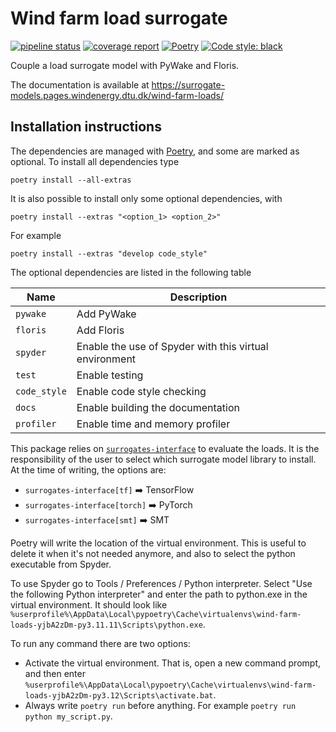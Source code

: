 # Wind farm load surrogate

[![pipeline status](https://gitlab.windenergy.dtu.dk/surrogate-models/wind-farm-loads/badges/main/pipeline.svg)](https://gitlab.windenergy.dtu.dk/surrogate-models/wind-farm-loads/-/commits/main)
[![coverage report](https://gitlab.windenergy.dtu.dk/surrogate-models/wind-farm-loads/badges/main/coverage.svg)](https://gitlab.windenergy.dtu.dk/surrogate-models/wind-farm-loads/-/commits/main)
[![Poetry](https://img.shields.io/endpoint?url=https://python-poetry.org/badge/v0.json)](https://python-poetry.org/)
[![Code style: black](https://img.shields.io/badge/code%20style-black-000000.svg)](https://github.com/psf/black)

Couple a load surrogate model with PyWake and Floris.

The documentation is available at
https://surrogate-models.pages.windenergy.dtu.dk/wind-farm-loads/

## Installation instructions

The dependencies are managed with [Poetry](https://python-poetry.org/), and some are marked as optional.
To install all dependencies type
```
poetry install --all-extras
```
It is also possible to install only some optional dependencies, with
```
poetry install --extras "<option_1> <option_2>"
```
For example
```
poetry install --extras "develop code_style"
```

The optional dependencies are listed in the following table

| Name          | Description                                            |
|---------------|--------------------------------------------------------|
| `pywake`      | Add PyWake                                             |
| `floris`      | Add Floris                                             |
| `spyder`      | Enable the use of Spyder with this virtual environment |
| `test`        | Enable testing                                         |
| `code_style`  | Enable code style checking                             |
| `docs`        | Enable building the documentation                      |
| `profiler`    | Enable time and memory profiler                        |

This package relies on [`surrogates-interface`](https://surrogate-models.pages.windenergy.dtu.dk/surrogate-models-interface/) to evaluate the loads. It is the responsibility of the user to select which surrogate model library to install. At the time of writing, the options are:

- `surrogates-interface[tf]` ➡️ TensorFlow
- `surrogates-interface[torch]` ➡️ PyTorch
- `surrogates-interface[smt]` ➡️ SMT

Poetry will write the location of the virtual environment. This is useful to delete it when it's not needed anymore, and also to select the python executable from Spyder.

To use Spyder go to Tools / Preferences / Python interpreter. Select "Use the following Python interpreter" and enter the path to python.exe in the virtual environment. It should look like `%userprofile%\AppData\Local\pypoetry\Cache\virtualenvs\wind-farm-loads-yjbA2zDm-py3.11.11\Scripts\python.exe`.

To run any command there are two options:

- Activate the virtual environment. That is, open a new command prompt, and then enter `%userprofile%\AppData\Local\pypoetry\Cache\virtualenvs\wind-farm-loads-yjbA2zDm-py3.12\Scripts\activate.bat`.
- Always write `poetry run` before anything. For example `poetry run python my_script.py`.
